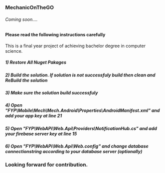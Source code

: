 ### MechanicOnTheGO  
###### Coming soon....
#### Please read the following instructions carefully
This is a final year project of achieving bachelor degree in computer science.

##### 1) Restore All Nuget Pakages
##### 2) Build the solution. If solution is not successfuly build then clean and ReBuild the solution
##### 3) Make sure the solution build successfuly
##### 4) Open "FYP\Mobile\Mech\Mech.Android\Properties\AndroidManifest.xml" and add your app key at line 21
##### 5) Open "FYP\WebAPi\Web.Api\Providers\NotificationHub.cs" and add your firebase server key at line 15
##### 6) Open "FYP\WebAPi\Web.Api\Web.config" and change database connectionstring according to your database server (optionally)

### Looking forward for contribution.
